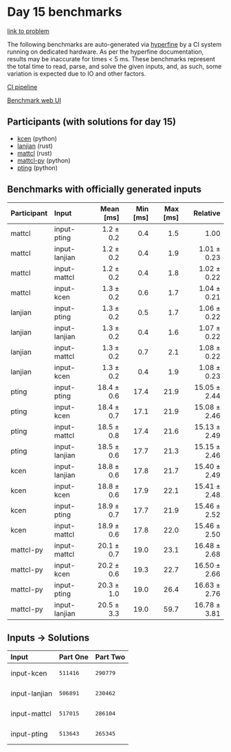 # Day 15 benchmarks

[link to problem](https://adventofcode.com/2023/day/15)

The following benchmarks are auto-generated via
[hyperfine](https://github.com/sharkdp/hyperfine) by a CI system running on
dedicated hardware. As per the hyperfine documentation, results may be
inaccurate for times < 5 ms. These benchmarks represent the total time to read,
parse, and solve the given inputs, and, as such, some variation is expected due
to IO and other factors.

[CI pipeline](http://ci.papercode.net:8080/teams/main/pipelines/aoc2023)

[Benchmark web UI](https://aoc.ancalagon.black)


## Participants (with solutions for day 15)

- [kcen](https://github.com/kcen/aoc2023) (python)
- [lanjian](https://github.com/lanjian/aoc-2023) (rust)
- [mattcl](https://github.com/mattcl/aoc2023) (rust)
- [mattcl-py](https://github.com/mattcl/aoc2023-py) (python)
- [pting](https://github.com/pting/aoc2023) (python)


## Benchmarks with officially generated inputs

| Participant | Input | Mean [ms] | Min [ms] | Max [ms] | Relative |
|:---|:---|---:|---:|---:|---:|
| mattcl | input-pting | 1.2 ± 0.2 | 0.4 | 1.5 | 1.00 |
| mattcl | input-lanjian | 1.2 ± 0.2 | 0.4 | 1.9 | 1.01 ± 0.23 |
| mattcl | input-mattcl | 1.2 ± 0.2 | 0.4 | 1.8 | 1.02 ± 0.22 |
| mattcl | input-kcen | 1.3 ± 0.2 | 0.6 | 1.7 | 1.04 ± 0.21 |
| lanjian | input-pting | 1.3 ± 0.2 | 0.5 | 1.7 | 1.06 ± 0.22 |
| lanjian | input-lanjian | 1.3 ± 0.2 | 0.4 | 1.6 | 1.07 ± 0.22 |
| lanjian | input-mattcl | 1.3 ± 0.2 | 0.7 | 2.1 | 1.08 ± 0.22 |
| lanjian | input-kcen | 1.3 ± 0.2 | 0.4 | 1.9 | 1.08 ± 0.23 |
| pting | input-pting | 18.4 ± 0.6 | 17.4 | 21.9 | 15.05 ± 2.44 |
| pting | input-kcen | 18.4 ± 0.7 | 17.1 | 21.9 | 15.08 ± 2.46 |
| pting | input-mattcl | 18.5 ± 0.8 | 17.4 | 21.6 | 15.13 ± 2.49 |
| pting | input-lanjian | 18.5 ± 0.6 | 17.7 | 21.3 | 15.15 ± 2.46 |
| kcen | input-lanjian | 18.8 ± 0.6 | 17.8 | 21.7 | 15.40 ± 2.49 |
| kcen | input-kcen | 18.8 ± 0.6 | 17.9 | 22.1 | 15.41 ± 2.48 |
| kcen | input-pting | 18.9 ± 0.7 | 17.7 | 21.9 | 15.46 ± 2.52 |
| kcen | input-mattcl | 18.9 ± 0.6 | 17.8 | 22.0 | 15.46 ± 2.50 |
| mattcl-py | input-mattcl | 20.1 ± 0.7 | 19.0 | 23.1 | 16.48 ± 2.68 |
| mattcl-py | input-kcen | 20.2 ± 0.6 | 19.3 | 22.7 | 16.50 ± 2.66 |
| mattcl-py | input-pting | 20.3 ± 1.0 | 19.0 | 26.4 | 16.63 ± 2.76 |
| mattcl-py | input-lanjian | 20.5 ± 3.3 | 19.0 | 59.7 | 16.78 ± 3.81 |


## Inputs -> Solutions

| Input | Part One | Part Two |
|:---|:---|:---|
|input-kcen|<pre>511416</pre>|<pre>290779</pre>|
|input-lanjian|<pre>506891</pre>|<pre>230462</pre>|
|input-mattcl|<pre>517015</pre>|<pre>286104</pre>|
|input-pting|<pre>513643</pre>|<pre>265345</pre>|
